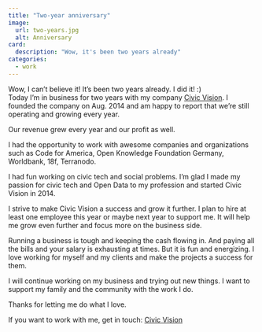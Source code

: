```yaml
---
title: "Two-year anniversary"
image:
  url: two-years.jpg
  alt: Anniversary
card:
  description: "Wow, it's been two years already"
categories:
  - work
---
```

Wow, I can’t believe it! It’s been two years already. I did it! :)  
Today I’m in business for two years with my company [Civic Vision](https://civicvision.de). I founded the company on Aug. 2014 and am happy to report that we’re still operating and growing every year.

Our revenue grew every year and our profit as well.

I had the opportunity to work with awesome companies and organizations such as Code for America, Open Knowledge Foundation Germany, Worldbank, 18f, Terranodo.

I had fun working on civic tech and social problems. I’m glad I made my passion for civic tech and Open Data to my profession and started Civic Vision in 2014.

I strive to make Civic Vision a success and grow it further. I plan to hire at least one employee this year or maybe next year to support me. It will help me grow even further and focus more on the business side.

Running a business is tough and keeping the cash flowing in. And paying all the bills and your salary is exhausting at times.  But it is fun and energizing. I love working for myself and my clients and make the projects a success for them.

I will continue working on my business and trying out new things. I want to support my family and the community with the work I do.

Thanks for letting me do what I love.

If you want to work with me, get in touch: [Civic Vision](https://civicvision.de)
